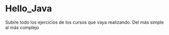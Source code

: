 # Hello_Java
Subire todo los ejercicios de los cursos que vaya realizando.
Del más simple al más complejo
